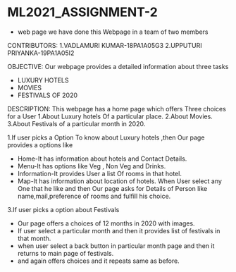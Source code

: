 # ML2021_ASSIGNMENT-2
* web page
we have done this Webpage in a team of two members


CONTRIBUTORS:
1.VADLAMURI KUMAR-18PA1A05G3
2.UPPUTURI PRIYANKA-19PA1A05I2

OBJECTIVE:
Our webpage provides a detailed information about three tasks
* LUXURY HOTELS
* MOVIES
* FESTIVALS OF 2020

DESCRIPTION:
This webpage has a home page which offers Three choices for a User
1.About Luxury hotels Of a particular place.
2.About Movies. 
3.About Festivals of a particular month in 2020.


1.If user picks a Option To know about Luxury hotels ,then Our page provides a options like
* Home-It has information about hotels and Contact Details.
* Menu-It has options like Veg , Non Veg and Drinks.
* Information-It provides User a list Of rooms in that hotel.
* Map-It has information about location of hotels.
When User select any One that he like and then Our page asks for Details of Person like name,mail,preference of rooms and fulfill his choice.


3.If user picks a option about Festivals
* Our page offers a choices of 12 months in 2020 with images.
* If user select a particular month and then it provides list of festivals in that month.
* when user select a back button in particular month page and then it returns to main page of festivals.
* and again offers choices and it repeats same as before.
